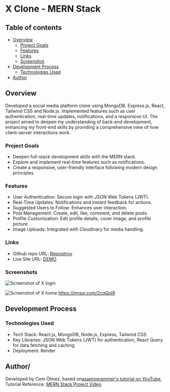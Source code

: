 # X Clone - MERN Stack


## Table of contents

- [Overview](#overview)
  - [Project Goals](#project-goals)
  - [Features](#features)
  - [Links](#links)
  - [Screenshot](#screenshot)
- [Development Process](#development-process)
  - [Technologies Used](#technologies-used)
- [Author](#author)


## Overview

Developed a social media platform clone using MongoDB, Express.js, React, Tailwind CSS and Node.js. Implemented features such as user authentication, real-time updates, notifications, and a responsive UI. The project aimed to deepen my understanding of back-end development, enhancing my front-end skills by providing a comprehensive view of how client-server interactions work.


### Project Goals

- Deepen full-stack development skills with the MERN stack.
- Explore and implement real-time features such as notifications.
- Create a responsive, user-friendly interface following modern design principles.

### Features

- User Authentication: Secure login with JSON Web Tokens (JWT).
- Real-Time Updates: Notifications and instant feedback for actions.
- Suggested Users to Follow: Enhances user interaction.
- Post Management: Create, edit, like, comment, and delete posts.
- Profile Customization: Edit profile details, cover image, and profile picture.
- Image Uploads: Integrated with Cloudinary for media handling.


### Links

- Github repo URL: [Repositroy](https://github.com/CemOlmez/MERN-twitter-clone-)
- Live Site URL: [DEMO](https://mern-twitter-clone-gbl2.onrender.com/login)


### Screenshots

![Screenshot of X login](https://i.imgur.com/uYXgMwL.png)

![Screenshot of X home](https://i.imgur.com/2cqQuI9.png) https://imgur.com/2cqQuI9



## Development Process

### Technologies Used

- Tech Stack: React.js, MongoDB, Node.js, Express, Tailwind CSS
- Key Libraries: JSON Web Tokens (JWT) for authentication, React Query for data fetching and caching
- Deployment: Render


## Author/

Developed by Cem Ölmez, based on[asaprogrammer's tutorial on YouTube.](https://www.youtube.com/@asaprogrammer_)
Tutorial Reference: [MERN Stack Project Video](https://www.youtube.com/watch?v=4GUVz2psWUg)